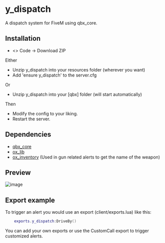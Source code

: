 # y_dispatch

A dispatch system for FiveM using qbx_core.

## Installation
* <> Code -> Download ZIP

Either
* Unzip y_dispatch into your resources folder (wherever you want)
* Add 'ensure y_dispatch' to the server.cfg

Or

* Unzip y_dispatch into your [qbx] folder (will start automatically)

Then

* Modify the config to your liking.
* Restart the server.

## Dependencies

- [qbx_core](https://github.com/qbox-project/qbx_core/releases/latest)
- [ox_lib](https://github.com/overextended/ox_lib)
- [ox_inventory](https://github.com/overextended/ox_inventory) (Used in gun related alerts to get the name of the weapon)

## Preview
![image](https://user-images.githubusercontent.com/97451137/235332585-22ba4f8f-bf4a-48dd-a4b6-df3dd5324c1b.png)

## Export example

To trigger an alert you would use an export (client/exports.lua) like this:
```lua
    exports.y_dispatch:DriveBy()
```

You can add your own exports or use the CustomCall export to trigger customized alerts.